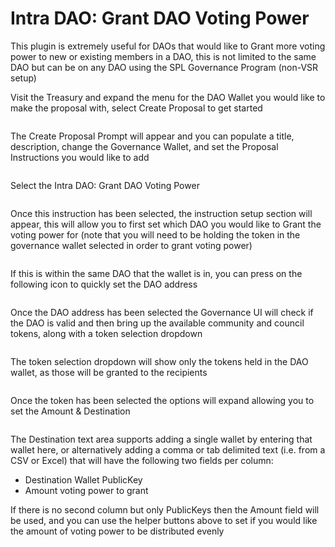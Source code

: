# Intra DAO: Grant DAO Voting Power

This plugin is extremely useful for DAOs that would like to Grant more voting power to new or existing members in a DAO, this is not limited to the same DAO but can be on any DAO using the SPL Governance Program (non-VSR setup)

Visit the Treasury and expand the menu for the DAO Wallet you would like to make the proposal with, select Create Proposal to get started

<figure><img src="../../../.gitbook/assets/Screenshot 2024-08-26 at 12.51.33 AM.png" alt=""><figcaption></figcaption></figure>

The Create Proposal Prompt will appear and you can populate a title, description, change the Governance Wallet, and set the Proposal Instructions you would like to add

<figure><img src="../../../.gitbook/assets/Screenshot 2024-08-26 at 12.52.25 AM.png" alt=""><figcaption></figcaption></figure>

Select the Intra DAO: Grant DAO Voting Power

<figure><img src="../../../.gitbook/assets/Screenshot 2024-08-26 at 12.53.05 AM.png" alt=""><figcaption></figcaption></figure>

Once this instruction has been selected, the instruction setup section will appear, this will allow you to first set which DAO you would like to Grant the voting power for (note that you will need to be holding the token in the governance wallet selected in order to grant voting power)

<figure><img src="../../../.gitbook/assets/Screenshot 2024-08-26 at 12.55.11 AM.png" alt=""><figcaption></figcaption></figure>

If this is within the same DAO that the wallet is in, you can press on the following icon to quickly set the DAO address

<figure><img src="../../../.gitbook/assets/Screenshot 2024-08-26 at 12.55.27 AM.png" alt=""><figcaption></figcaption></figure>

Once the DAO address has been selected the Governance UI will check if the DAO is valid and then bring up the available community and council tokens, along with a token selection dropdown

<figure><img src="../../../.gitbook/assets/Screenshot 2024-08-26 at 12.55.56 AM.png" alt=""><figcaption></figcaption></figure>

The token selection dropdown will show only the tokens held in the DAO wallet, as those will be granted to the recipients

<figure><img src="../../../.gitbook/assets/Screenshot 2024-08-26 at 12.56.11 AM.png" alt=""><figcaption></figcaption></figure>

Once the token has been selected the options will expand allowing you to set the Amount & Destination

<figure><img src="../../../.gitbook/assets/Screenshot 2024-08-26 at 12.56.30 AM.png" alt=""><figcaption></figcaption></figure>

The Destination text area supports adding a single wallet by entering that wallet here, or alternatively adding a comma or tab delimited text (i.e. from a CSV or Excel) that will have the following two fields per column:

* Destination Wallet PublicKey
* Amount voting power to grant

If there is no second column but only PublicKeys then the Amount field will be used, and you can use the helper buttons above to set if you would like the amount of voting power to be distributed evenly
